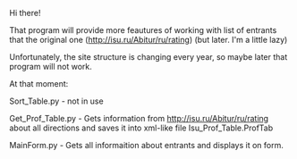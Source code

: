 Hi there!

That program will provide more feautures of working with list of entrants that the original one (http://isu.ru/Abitur/ru/rating) (but later. I'm a little lazy)

Unfortunately, the site structure is changing every year, so maybe later that program will not work.

At that moment:

  Sort_Table.py - not in use
  
  Get_Prof_Table.py - Gets information from http://isu.ru/Abitur/ru/rating about all directions and saves it into xml-like file Isu_Prof_Table.ProfTab
  
  MainForm.py - Gets all informaition about entrants and displays it on form.
